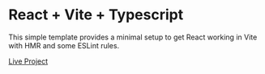 # React + Vite + Typescript

This simple template provides a minimal setup to get React working in Vite with HMR and some ESLint rules.

[Live Project](https://ez-shopping-cart-chall.netlify.app/)
